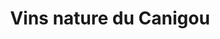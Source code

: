 ---
title: "Vins nature du Canigou"
url: /prades/vins-nature-du-canigou-rue-des-aires/
shop: Wein
---